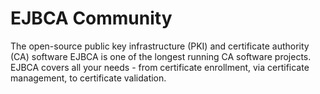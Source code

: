 # EJBCA Community

The open-source public key infrastructure (PKI) and certificate authority (CA) software EJBCA is one of the longest running CA software projects. EJBCA covers all your needs - from certificate enrollment, via certificate management, to certificate validation.
